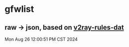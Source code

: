 # gfwlist
## raw -> json, based on [v2ray-rules-dat](https://github.com/Loyalsoldier/v2ray-rules-dat)
Mon Aug 26 12:00:51 PM CST 2024

